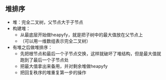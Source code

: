 ## 堆排序

* 堆：完全二叉树，父节点大于子节点
* 构建堆：
  * 从最底层开始做heapyfy，就是把子树中的最大值放在父节点上
  * （可以用一维数组表示完全二叉树）
* 有堆之后做堆排序：
  * 先把根节点和最后一个子节点交换，这样就破坏了堆结构，但是最大值就跑到了最后一个子节点处
  * 把最大值拿出来备用，并对剩余堆做heapyfy
  * 把回复秩序的堆重复第一步的操作
